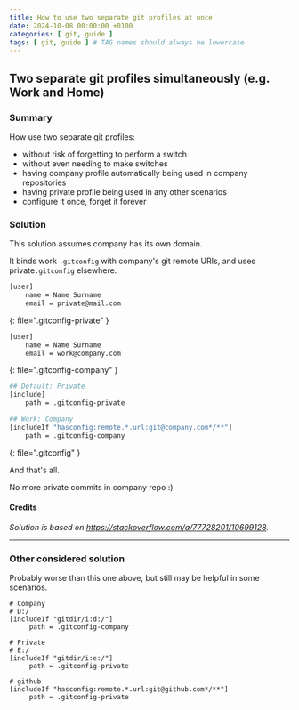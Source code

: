 ```yaml
---
title: How to use two separate git profiles at once
date: 2024-10-08 00:00:00 +0100
categories: [ git, guide ]
tags: [ git, guide ] # TAG names should always be lowercase
---
```


## Two separate git profiles simultaneously (e.g. Work and Home)

### Summary

How use two separate git profiles:

- without risk of forgetting to perform a switch
- without even needing to make switches
- having company profile automatically being used in company repositories
- having private profile being used in any other scenarios
- configure it once, forget it forever

### Solution

This solution assumes company has its own domain.

It binds work `.gitconfig` with company's git remote URIs, and uses private`.gitconfig` elsewhere.

```bash
[user]
	name = Name Surname
	email = private@mail.com
```
{: file=".gitconfig-private" }

```bash
[user]
	name = Name Surname
	email = work@company.com
```
{: file=".gitconfig-company" }

```bash
## Default: Private
[include]
    path = .gitconfig-private

## Work: Company
[includeIf "hasconfig:remote.*.url:git@company.com*/**"]
    path = .gitconfig-company
```
{: file=".gitconfig" }

And that's all.

No more private commits in company repo :)

#### Credits

_Solution is based on https://stackoverflow.com/a/77728201/10699128._

---

### Other considered solution

Probably worse than this one above, but still may be helpful in some scenarios.

```shell
# Company
# D:/
[includeIf "gitdir/i:d:/"]
     path = .gitconfig-company

# Private
# E:/
[includeIf "gitdir/i:e:/"]
     path = .gitconfig-private

# github
[includeIf "hasconfig:remote.*.url:git@github.com*/**"]
     path = .gitconfig-private
```

